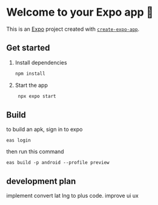 # Welcome to your Expo app 👋

This is an [Expo](https://expo.dev) project created with [`create-expo-app`](https://www.npmjs.com/package/create-expo-app).

## Get started

1. Install dependencies

   ```bash
   npm install
   ```

2. Start the app

   ```bash
    npx expo start
   ```

## Build

to build an apk, sign in to expo

```
eas login
```

then run this command

```
eas build -p android --profile preview
```

## development plan

implement convert lat lng to plus code.
improve ui ux
